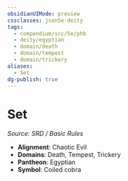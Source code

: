 ```yaml
---
obsidianUIMode: preview
cssclasses: json5e-deity
tags:
  - compendium/src/5e/phb
  - deity/egyptian
  - domain/death
  - domain/tempest
  - domain/trickery
aliases:
  - Set
dg-publish: true
---
```

# Set
*Source: SRD / Basic Rules* 

- **Alignment**: Chaotic Evil
- **Domains**: Death, Tempest, Trickery
- **Pantheon**: Egyptian
- **Symbol**: Coiled cobra